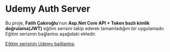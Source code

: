 # Udemy Auth Server
Bu proje, **Fatih Çakıroğlu**'nun **Asp.Net Core API + Token bazlı kimlik doğrulama(JWT)** eğitim serisini takip ederek tamamladığım bir uygulamadır. Eğitim serisinin bağlantısı aşağıdaki ektedir.

[Eğitim serisinin Udemy bağlantısı](https://www.udemy.com/course/aspnet-core-api-token-bazli-kimlik-dogrulama-jwt/?couponCode=OF83024E)
